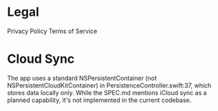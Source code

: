 # Legal

Privacy Policy
Terms of Service

# Cloud Sync

The app uses a standard NSPersistentContainer (not NSPersistentCloudKitContainer) in PersistenceController.swift:37, which stores data locally only. While the SPEC.md mentions iCloud sync as a planned capability, it's not implemented in the current codebase.
